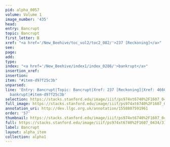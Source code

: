 ```yaml
---
pid: alpha_0057
volume: Volume 1
image_number: '435'
head: 
entry: Bancrupt
topic: Bancrupt
first_letter: B
xref: "<a href='/New_Beehive/toc_vol2/toc2_082/'>237 [Reckoning]</a>"
see: 
page: 
add: 
type: 
index: "<a href='/New_Beehive/index1/index_0286/'>bankrupt</a>"
insertion_xref: 
insertion: 
item: "#item-d97f25c3b"
unparsed: 
line: 'Entry: Bancrupt|Topic: Bancrupt|Xref: 237 [Reckoning]|Xref: 4660 [PAGE_MISSING]|Index:
  bankrupt|#item-d97f25c3b'
selection: https://stacks.stanford.edu/image/iiif/ps974xt6740%2F1607_0434/315,1036,3083,451/full/0/default.jpg
full_image: https://stacks.stanford.edu/image/iiif/ps974xt6740%2F1607_0434/full/full/0/default.jpg
annotation_uri: http://dev.llgc.org.uk/annotation/1558807591961
order: '57'
thumbnail: https://stacks.stanford.edu/image/iiif/ps974xt6740%2F1607_0434/315,1036,600,180/250,/0/default.jpg
full: https://stacks.stanford.edu/image/iiif/ps974xt6740%2F1607_0434/315,1036,3083,451/full/0/default.jpg
label: Bancrupt
layout: alpha_item
collection: alpha1
---
```

